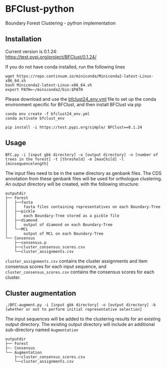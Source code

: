 # BFClust-python
 Boundary Forest Clustering - python implementation

## Installation 
Current version is 0.1.24:     
https://test.pypi.org/project/BFClust/0.1.24/

If you do not have conda installed, run the following lines
```
wget https://repo.continuum.io/miniconda/Miniconda2-latest-Linux-x86_64.sh
bash Miniconda2-latest-Linux-x86_64.sh
export PATH=~/miniconda2/bin:$PATH
```

Please download and use the [bfclust24_env.yml](https://github.com/dsurujon/BFClust-python/blob/master/bfclust24_env.yml) file to set up the conda environment specific for BFClust, and then install BFClust via pip

```
conda env create -f bfclust24_env.yml    
conda activate bfclust_env

pip install -i https://test.pypi.org/simple/ BFClust==0.1.24
```

## Usage

```
BFC.py -i [input gbk directory] -o [output directory] -n [number of trees in the forest] -t [threshold] -m [maxChild] -l [minsequencelength]
```

The input files need to be in the same directory as genbank files. The CDS annotation from these genbank files will be used for orthologue clustering.    
An output directory will be created, with the following structure:     
```
outputdir
├── Forest
│   ├──fasta
│   │   fasta files containing representatives on each Boundary-Tree
│   ├──pickle
│   │   each Boundary-Tree stored as a pickle file
│   ├──diamond
│   │   output of diamond on each Boundary-Tree
│   └──MCL
│       output of MCL on each Boundary-Tree
└── Consensus
    ├──consensus.p
    ├──cluster_consensus_scores.csv
    └──cluster_assignments.csv
```

```cluster_assignments.csv``` contains the cluster assignments and item consensus scores for each input sequence, and ```cluster_consensus_scores.csv``` contains the consensus scores for each cluster. 

## Cluster augmentation
```
./BFC-augment.py -i [input gbk directory] -o [output directory] -b [whether or not to perform initial representative selection]
```
The input sequences will be added to the clustering results for an existing output directory. The existing output directory will include an additional sub-directory named ```Augmentation```

```
outputdir
├── Forest
├─- Consensus
└── Augmentation
    ├──cluster_consensus_scores.csv
    └──cluster_assignments.csv
```
